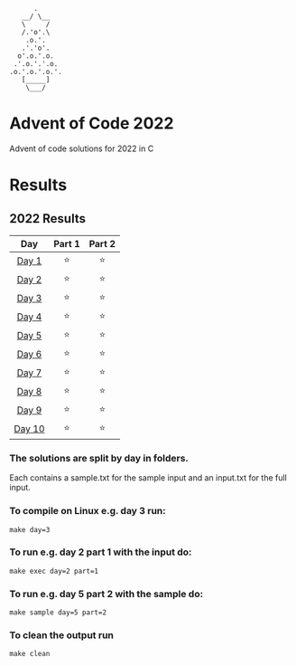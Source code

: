 ```
      .
   __/ \__
   \     /
   /.'o'.\
    .o.'.
   .'.'o'.
  o'.o.'.o.
 .'.o.'.'.o.
.o.'.o.'.o.'.
   [_____]
    \___/    

```
# Advent of Code 2022 
Advent of code solutions for 2022 in C

# Results
<!--- advent_readme_stars table --->
## 2022 Results

| Day | Part 1 | Part 2 |
| :---: | :---: | :---: |
| [Day 1](https://adventofcode.com/2022/day/1) | ⭐ | ⭐ |
| [Day 2](https://adventofcode.com/2022/day/2) | ⭐ | ⭐ |
| [Day 3](https://adventofcode.com/2022/day/3) | ⭐ | ⭐ |
| [Day 4](https://adventofcode.com/2022/day/4) | ⭐ | ⭐ |
| [Day 5](https://adventofcode.com/2022/day/5) | ⭐ | ⭐ |
| [Day 6](https://adventofcode.com/2022/day/6) | ⭐ | ⭐ |
| [Day 7](https://adventofcode.com/2022/day/7) | ⭐ | ⭐ |
| [Day 8](https://adventofcode.com/2022/day/8) | ⭐ | ⭐ |
| [Day 9](https://adventofcode.com/2022/day/9) | ⭐ | ⭐ |
| [Day 10](https://adventofcode.com/2022/day/10) | ⭐ | ⭐ |
<!--- advent_readme_stars table --->

### The solutions are split by day in folders.
Each contains a sample.txt for the sample input and an input.txt for the full input.
### To compile on Linux e.g. day 3 run:
```
make day=3
```
### To run e.g. day 2 part 1 with the input do:
```
make exec day=2 part=1
```
### To run e.g. day 5 part 2 with the sample do:
```
make sample day=5 part=2
```
### To clean the output run
```
make clean
```
